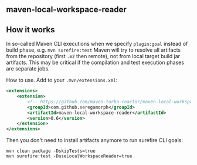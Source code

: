 ## maven-local-workspace-reader

## How it works
In so-called Maven CLI executions when we specify `plugin:goal` instead of build phase, e.g. `mvn surefire:test` Maven
will try to resolve all artifacts from the repository (first `.m2` then remote), not from local target build jar artifacts.
This may be critical if the compilation and test execution phases are separate jobs. 

How to use. Add to your `.mvn/extensions.xml`:
```xml
<extensions>
    <extension>
        <!-- https://github.com/maven-turbo-reactor/maven-local-workspace-reader -->
        <groupId>com.github.seregamorph</groupId>
        <artifactId>maven-local-workspace-reader</artifactId>
        <version>0.6</version>
    </extension>
</extensions>
```

Then you don't need to install artifacts anymore to run surefire CLI goals:
```shell
mvn clean package -DskipTests=true
mvn surefire:test -DuseLocalWorkspaceReader=true
```

